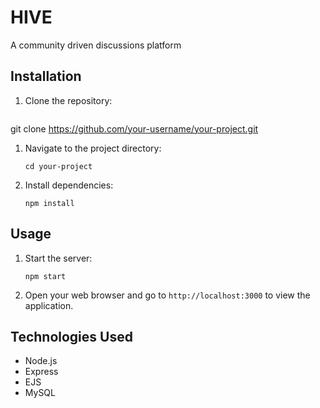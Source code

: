 # HIVE

A community driven discussions platform

## Installation

1.  Clone the repository:

    ```bash
   git clone https://github.com/your-username/your-project.git

1.  Navigate to the project directory:

    ```
    cd your-project

1.  Install dependencies:

    ```
    npm install

## Usage

1.  Start the server:

    ```
    npm start

1.  Open your web browser and go to `http://localhost:3000` to view the application.

## Technologies Used

*   Node.js
*   Express
*   EJS
*   MySQL


